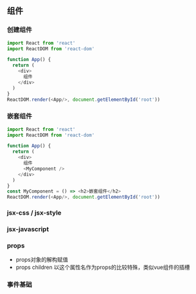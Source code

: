 ## 组件
### 创建组件
```js
import React from 'react'
import ReactDOM from 'react-dom'

function App() {
  return (
    <div>
      组件
    </div>
  )
}
ReactDOM.render(<App/>, document.getElementById('root'))
```
### 嵌套组件
```js
import React from 'react'
import ReactDOM from 'react-dom'

function App() {
  return (
    <div>
      组件
      <MyComponent />
    </div>
  )
}
const MyComponent = () => <h2>嵌套组件</h2>
ReactDOM.render(<App/>, document.getElementById('root'))
```
### jsx-css / jsx-style
### jsx-javascript
### props
- props对象的解构赋值
- props children 以这个属性名作为props的比较特殊，类似vue组件的插槽
### 事件基础